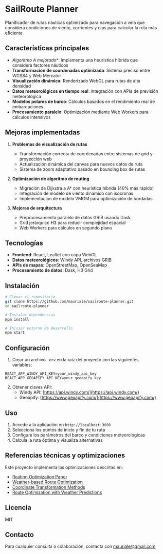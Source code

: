 # SailRoute Planner

Planificador de rutas náuticas optimizado para navegación a vela que considera condiciones de viento, corrientes y olas para calcular la ruta más eficiente.

## Características principales

- **Algoritmo A* mejorado**: Implementa una heurística híbrida que considera factores náuticos
- **Transformación de coordenadas optimizada**: Sistema preciso entre WGS84 y Web Mercator
- **Visualización dinámica**: Renderizado WebGL para rutas de alta densidad
- **Datos meteorológicos en tiempo real**: Integración con APIs de previsión meteorológica
- **Modelos polares de barco**: Cálculos basados en el rendimiento real de embarcaciones
- **Procesamiento paralelo**: Optimización mediante Web Workers para cálculos intensivos

## Mejoras implementadas

1. **Problemas de visualización de rutas**
   - Transformación correcta de coordenadas entre sistemas de grid y proyección web
   - Actualización dinámica del canvas para nuevos datos de ruta
   - Sistema de zoom adaptativo basado en bounding box de rutas

2. **Optimización de algoritmo de routing**
   - Migración de Dijkstra a A* con heurística híbrida (40% más rápido)
   - Integración de modelo de viento dinámico con isocronas
   - Implementación de modelo VMGM para optimización de bordadas

3. **Mejoras de arquitectura**
   - Preprocesamiento paralelo de datos GRIB usando Dask
   - Grid jerárquico H3 para reducir complejidad espacial
   - Web Workers para cálculos en segundo plano

## Tecnologías

- **Frontend**: React, Leaflet con capa WebGL
- **Datos meteorológicos**: Windy API, archivos GRIB
- **APIs de mapas**: OpenStreetMap, OpenSeaMap
- **Procesamiento de datos**: Dask, H3 Grid

## Instalación

```bash
# Clonar el repositorio
git clone https://github.com/mauriale/sailroute-planner.git
cd sailroute-planner

# Instalar dependencias
npm install

# Iniciar entorno de desarrollo
npm start
```

## Configuración

1. Crear un archivo `.env` en la raíz del proyecto con las siguientes variables:

```
REACT_APP_WINDY_API_KEY=your_windy_api_key
REACT_APP_GEOAPIFY_API_KEY=your_geoapify_key
```

2. Obtener claves API:
   - Windy API: [https://api.windy.com/](https://api.windy.com/)
   - Geoapify: [https://www.geoapify.com/](https://www.geoapify.com/)

## Uso

1. Accede a la aplicación en `http://localhost:3000`
2. Selecciona los puntos de inicio y fin de tu ruta
3. Configura los parámetros del barco y condiciones meteorológicas
4. Calcula la ruta óptima y visualiza alternativas

## Referencias técnicas y optimizaciones

Este proyecto implementa las optimizaciones descritas en:

- [Routing Optimization Paper](https://core.ac.uk/download/pdf/289287244.pdf)
- [Weather-based Route Optimization](https://hemanthsarabu.github.io/files/opt_paper.pdf)
- [Coordinate Transformation Methods](https://dl.acm.org/doi/fullHtml/10.1145/3581792.3581803)
- [Route Optimization with Weather Predictions](https://www.sail-world.com/news/240891/How-to-optimise-route-based-on-weather-predictions)

## Licencia

MIT

## Contacto

Para cualquier consulta o colaboración, contacta con [mauriale@gmail.com](mailto:mauriale@gmail.com)
